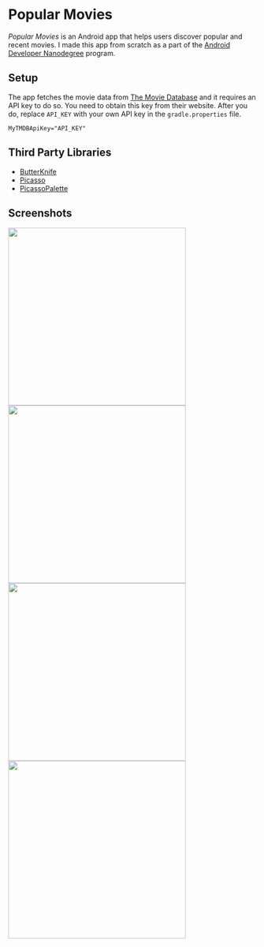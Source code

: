 # Popular Movies
_Popular Movies_ is an Android app that helps users discover popular and recent movies. I made this app from scratch as a part of the [Android Developer Nanodegree](https://www.udacity.com/nanodegrees-new-s/nd801) program.

## Setup
The app fetches the movie data from [The Movie Database](https://www.themoviedb.org/documentation/api) and it requires an API key to do so. You need to obtain this key from their website. After you do, replace `API_KEY` with your own API key in the `gradle.properties` file.
```
MyTMDBApiKey="API_KEY"
```

## Third Party Libraries
- [ButterKnife](https://github.com/JakeWharton/butterknife)
- [Picasso](https://github.com/square/picasso)
- [PicassoPalette](https://github.com/florent37/PicassoPalette)

## Screenshots
<img src="../master/art/app-screenshot-1.png" width="360">
<img src="../master/art/app-screenshot-4.png" width="360">
<img src="../master/art/app-screenshot-2.png" width="360">
<img src="../master/art/app-screenshot-3.png" width="360">
